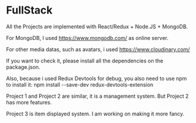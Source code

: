 # FullStack

All the Projects are implemented with React/Redux + Node.JS + MongoDB.

For MongoDB, I used https://www.mongodb.com/ as online server.

For other media datas, such as avatars, i used https://www.cloudinary.com/

If you want to check it, please install all the dependencies on the package.json.

Also, because i used Redux Devtools for debug, you also need to use npm to install it: npm install --save-dev redux-devtools-extension

Project 1 and Project 2 are similar, it is a management system. But Project 2 has more features.

Project 3 is item displayed system. I am working on making it more fancy.
